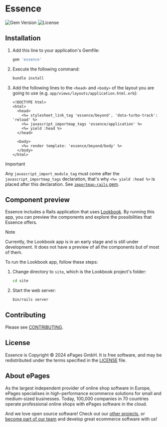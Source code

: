 # Essence

![Gem Version](https://img.shields.io/gem/v/essence)
![License](https://img.shields.io/github/license/ePages-de/essence)

## Installation

1. Add this line to your application's Gemfile:

    ```ruby
    gem 'essence'
    ```

1. Execute the following command:

    ```bash
    bundle install
    ```

1. Add the following lines to the `<head>` and `<body>` of the layout you are going to use (e.g. `app/views/layouts/application.html.erb`):

    ```erb
    <!DOCTYPE html>
    <html>
      <head>
        <%= stylesheet_link_tag 'essence/beyond', 'data-turbo-track': 'reload' %>
        <%= javascript_importmap_tags 'essence/application' %>
        <%= yield :head %>
      </head>

      <body>
        <%= render template: 'essence/beyond/body' %>
      </body>
    </html>
    ```

> [!IMPORTANT]
> Any `javascript_import_module_tag` must come after the `javascript_importmap_tags` declaration, that's why `<%= yield :head %>` is placed after this declaration. See [`importmap-rails` gem](https://github.com/rails/importmap-rails?tab=readme-ov-file#selectively-importing-modules).

## Component preview

Essence includes a Rails application that uses [Lookbook](https://lookbook.build/). By running this app, you can preview the components and explore the possibilities that Essence offers.

> [!NOTE]
> Currently, the Lookbook app is in an early stage and is still under development. It does not have a preview of all the components but of most of them.

To run the Lookbook app, follow these steps:

1. Change directory to `site`, which is the Lookbook project's folder:

    ```bash
    cd site
    ```

2. Start the web server:

    ```bash
    bin/rails server
    ```

## Contributing

Please see [CONTRIBUTING](https://github.com/ePages-de/essence/blob/main/CONTRIBUTING.md).

## License

Essence is Copyright © 2024 ePages GmbH. It is free software, and may be redistributed under the terms specified in the [LICENSE](https://github.com/ePages-de/essence/blob/main/LICENSE) file.

## About ePages

As the largest independent provider of online shop software in Europe, ePages specialises in high-performance ecommerce solutions for small and medium-sized businesses.
Today, 100,000 companies in 70 countries operate professional online shops with ePages software in the cloud.

And we love open source software!
Check out our [other projects](https://github.com/ePages-de), or [become part of our team](https://developer.epages.com/devjobs/) and develop great ecommerce software with us!
